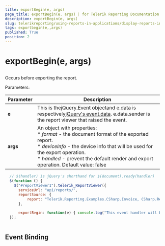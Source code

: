```yaml
---
title: exportBegin(e, args)
page_title: exportBegin(e, args) | for Telerik Reporting Documentation
description: exportBegin(e, args)
slug: telerikreporting/using-reports-in-applications/display-reports-in-applications/web-application/html5-report-viewer/api-reference/reportviewer/events/exportbegin(e,-args)
tags: exportbegin(e,,args)
published: True
position: 2
---
```


# exportBegin(e, args)



## 

Occurs before exporting the report.

Parameters:


| Parameter | Description |
| ------ | ------ |
| __e__ |This is the[jQuery.Event object](https://api.jquery.com/category/events/event-object/)and e.data is respectively[jQuery's event.data](https://api.jquery.com/event.data/). e.data.sender is the report viewer that raised the event.|
| __args__ |An object with properties:<br/>*  *format* - the document format of the exported report.<br/>*  *deviceInfo* - the device info that will be used for the export operation.<br/>*  *handled* - prevent the default render and export operation. Default value: false|




	
````js
  // $(handler) is jQuery's shorthand for $(document).ready(handler)
  $(function () {
    $("#reportViewer1").telerik_ReportViewer({
      serviceUrl: "api/reports/",
      reportSource: {
          report: "Telerik.Reporting.Examples.CSharp.Invoice, CSharp.ReportLibrary"
      },
      
      exportBegin: function(e) { console.log("This event handler will be called before exporting the report in" + arguments.format); }
  });
          
````



## Event Binding
